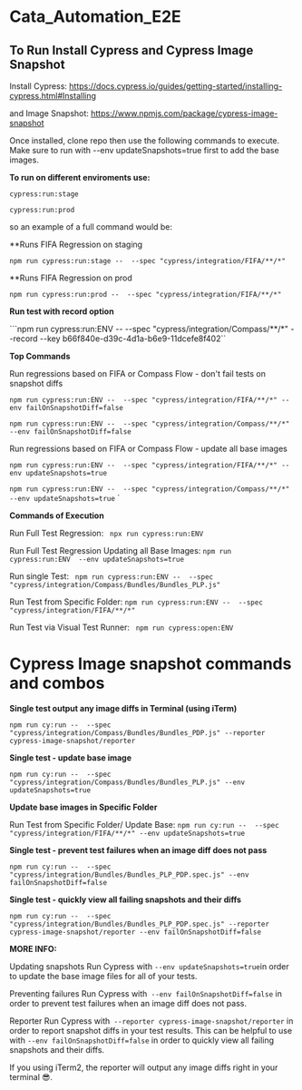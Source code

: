 # Cata_Automation_E2E

**To Run Install Cypress and Cypress Image Snapshot**
----------------------------------------------------

Install Cypress: https://docs.cypress.io/guides/getting-started/installing-cypress.html#Installing

and Image Snapshot: https://www.npmjs.com/package/cypress-image-snapshot

Once installed, clone repo then use the following commands to execute. Make sure to run with --env updateSnapshots=true first to add the base images.

**To run on different enviroments use:**

```cypress:run:stage```

```cypress:run:prod```

so an example of a full command would be:

**Runs FIFA Regression on staging

```npm run cypress:run:stage --  --spec "cypress/integration/FIFA/**/*" ```

**Runs FIFA Regression on prod

```npm run cypress:run:prod --  --spec "cypress/integration/FIFA/**/*" ```


**Run test with record option**

```npm run cypress:run:ENV --  --spec "cypress/integration/Compass/**/*" --record --key b66f840e-d39c-4d1a-b6e9-11dcefe8f402``

**Top Commands**

Run regressions based on FIFA or Compass Flow - don't fail tests on snapshot diffs

```npm run cypress:run:ENV --  --spec "cypress/integration/FIFA/**/*" --env failOnSnapshotDiff=false```

```npm run cypress:run:ENV --  --spec "cypress/integration/Compass/**/*" --env failOnSnapshotDiff=false```

Run regressions based on FIFA or Compass Flow - update all base images

```npm run cypress:run:ENV --  --spec "cypress/integration/FIFA/**/*" --env updateSnapshots=true```

```npm run cypress:run:ENV --  --spec "cypress/integration/Compass/**/*" --env updateSnapshots=true```
`



**Commands of Execution**

Run Full Test Regression: ``` npx run cypress:run:ENV```

Run Full Test Regression Updating all Base Images: ```npm run cypress:run:ENV  --env updateSnapshots=true```

Run single Test: ``` npm run cypress:run:ENV --  --spec "cypress/integration/Compass/Bundles/Bundles_PLP.js"```

Run Test from Specific Folder: ```npm run cypress:run:ENV --  --spec "cypress/integration/FIFA/**/*"```

Run Test via Visual Test Runner: ``` npm run cypress:open:ENV```


# Cypress Image snapshot commands and combos

**Single test output any image diffs in Terminal (using iTerm)**

```npm run cy:run --  --spec "cypress/integration/Compass/Bundles/Bundles_PDP.js" --reporter cypress-image-snapshot/reporter```

**Single test - update base image**

```npm run cy:run --  --spec "cypress/integration/Compass/Bundles/Bundles_PLP.js" --env updateSnapshots=true```

**Update base images in Specific Folder**


Run Test from Specific Folder/ Update Base: ```npm run cy:run --  --spec "cypress/integration/FIFA/**/*" --env updateSnapshots=true```

**Single test - prevent test failures when an image diff does not pass**

```npm run cy:run --  --spec "cypress/integration/Bundles/Bundles_PLP_PDP.spec.js" --env failOnSnapshotDiff=false```

**Single test - quickly view all failing snapshots and their diffs**

```npm run cy:run --  --spec "cypress/integration/Bundles/Bundles_PLP_PDP.spec.js" --reporter cypress-image-snapshot/reporter --env failOnSnapshotDiff=false```


**MORE INFO:**

Updating snapshots
Run Cypress with ```--env updateSnapshots=true```in order to update the base image files for all of your tests.

Preventing failures
Run Cypress with``` --env failOnSnapshotDiff=false``` in order to prevent test failures when an image diff does not pass.

Reporter
Run Cypress with``` --reporter cypress-image-snapshot/reporter``` in order to report snapshot diffs in your test results. This can be helpful to use with ```--env failOnSnapshotDiff=false``` in order to quickly view all failing snapshots and their diffs.

If you using iTerm2, the reporter will output any image diffs right in your terminal 😎.

